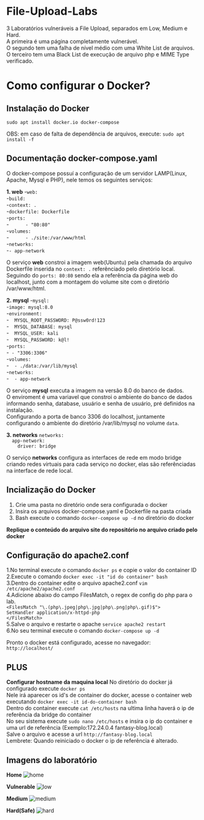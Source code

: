 # File-Upload-Labs

3 Laboratórios vulneráveis a File Upload, separados em Low, Medium e Hard.<br />
A primeira é uma página completamente vulnerável.<br />
O segundo tem uma falha de nível médio com uma White List de arquivos.<br />
O terceiro tem uma Black List de execução de arquivo php e MIME Type verificado.<br />

# Como configurar o Docker?
## Instalação do Docker
`sudo apt install docker.io docker-compose`

OBS: em caso de falta de dependência de arquivos, execute:
`sudo apt install -f`

## Documentação docker-compose.yaml
O docker-compose possuí a configuração de um servidor LAMP(Linux, Apache, Mysql e PHP), nele temos os seguintes serviços:

**1. web**
-`web:`<br />
-`build:`<br />
-`context: .`<br />
-`dockerfile: Dockerfile`<br />
-`ports:`<br />
-`      - "80:80"`<br />
-`volumes:`<br />
-`      - ./site:/var/www/html`<br />
-`networks:`<br />
-`- app-network`<br />

O serviço **web** constroi a imagem web(Ubuntu) pela chamada do arquivo Dockerfile inserida no `context: .` referênciado pelo diretório local.<br />
Seguindo do `ports: 80:80` sendo ela a referência da página web do localhost, junto com a montagem do volume site com o diretório /var/www/html.

**2. mysql**
  -`mysql:`<br />
    -`image: mysql:8.0`<br />
    -`environment:`<br />
    -`  MYSQL_ROOT_PASSWORD: P@ssw0rd!123`<br />
    -`  MYSQL_DATABASE: mysql`<br />
    -`  MYSQL_USER: kali`<br />
    -`  MYSQL_PASSWORD: k@l!`<br />
    -`ports:`<br />
    -` - "3306:3306"`<br />
    -`volumes:`<br />
    -`  - ./data:/var/lib/mysql`<br />
    -`networks:`<br />
    -`  - app-network`<br />
  
O serviço **mysql** executa a imagem na versão 8.0 do banco de dados.<br />
O enviroment é uma variavel que constroi o ambiente do banco de dados informando senha, database, usuário e senha de usuário, pré definidos na instalação.<br />
Configurando a porta de banco 3306 do localhost, juntamente configurando o ambiente do diretório /var/lib/mysql no volume `data`.<br />

  **3. networks**
  `networks:`<br />
  `  app-network:`<br />
  `    driver: bridge`<br />
  
O serviço **networks** configura as interfaces de rede em modo bridge criando redes virtuais para cada serviço no docker, elas são referênciadas na interface de rede local.<br />

## Incialização do Docker
1. Crie uma pasta no diretório onde sera configurada o docker<br />
2. Insira os arquivos docker-compose.yaml e Dockerfile na pasta criada<br />
3. Bash execute o comando `docker-compose up -d` no diretório do docker<br />

**Replique o conteúdo do arquivo site do repositório no arquivo criado pelo docker**

## Configuração do apache2.conf
1.No terminal execute o comando `docker ps` e copie o valor do container ID<br />
2.Execute o comando `docker exec -it "id do container" bash`<br />
3.Dentro do container edite o arquivo apache2.conf `vim /etc/apache2/apache2.conf`<br />
4.Adicione abaixo do campo FilesMatch, o regex de config do php para o lab.<br />
`<FilesMatch "\.(php\.jpeg|php\.jpg|php\.png|php\.gif)$">`<br />
    `SetHandler application/x-httpd-php`<br />
`</FilesMatch>`<br />
5.Salve o arquivo e restarte o apache `service apache2 restart`<br />
6.No seu terminal execute o comando `docker-compose up -d`<br />

Pronto o docker está configurado, acesse no navegador:<br />
`http://localhost/`

## PLUS
**Configurar hostname da maquina local**
No diretório do docker já configurado execute `docker ps`<br />
Nele irá aparecer os id's de container do docker, acesse o container web executando `docker exec -it id-do-container bash`<br />
Dentro do container execute `cat /etc/hosts` na ultima linha haverá o ip de referência da bridge do container<br />
No seu sistema execute `sudo nano /etc/hosts` e insira o ip do container e uma url de referência (Exemplo:172.24.0.4   fantasy-blog.local)<br />
Salve o arquivo e acesse a url `http://fantasy-blog.local`<br />
Lembrete: Quando reiniciado o docker o ip de referência é alterado.<br />

## Imagens do laboratório

**Home**
![home](https://github.com/TTrize/File-Upload-Labs/assets/113475439/bace321d-9872-4022-abf0-da60db7ff41f)

**Vulnerable**
![low](https://github.com/TTrize/File-Upload-Labs/assets/113475439/252a8b0e-2528-455f-8cf5-14374d7c1631)

**Medium**
![medium](https://github.com/TTrize/File-Upload-Labs/assets/113475439/11880547-54fc-4d0a-bcfb-a4f10050fea2)

**Hard(Safe)**
![hard](https://github.com/TTrize/File-Upload-Labs/assets/113475439/84c708a0-065d-4cac-86a3-28b712b2170e)
